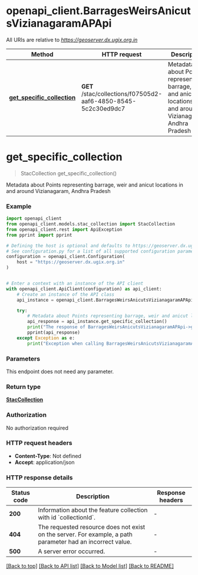 # openapi_client.BarragesWeirsAnicutsVizianagaramAPApi

All URIs are relative to *https://geoserver.dx.ugix.org.in*

Method | HTTP request | Description
------------- | ------------- | -------------
[**get_specific_collection**](BarragesWeirsAnicutsVizianagaramAPApi.md#get_specific_collection) | **GET** /stac/collections/f07505d2-aaf6-4850-8545-5c2c30ed9dc7 | Metadata about Points representing barrage, weir and anicut locations in and around Vizianagaram, Andhra Pradesh


# **get_specific_collection**
> StacCollection get_specific_collection()

Metadata about Points representing barrage, weir and anicut locations in and around Vizianagaram, Andhra Pradesh

### Example


```python
import openapi_client
from openapi_client.models.stac_collection import StacCollection
from openapi_client.rest import ApiException
from pprint import pprint

# Defining the host is optional and defaults to https://geoserver.dx.ugix.org.in
# See configuration.py for a list of all supported configuration parameters.
configuration = openapi_client.Configuration(
    host = "https://geoserver.dx.ugix.org.in"
)


# Enter a context with an instance of the API client
with openapi_client.ApiClient(configuration) as api_client:
    # Create an instance of the API class
    api_instance = openapi_client.BarragesWeirsAnicutsVizianagaramAPApi(api_client)

    try:
        # Metadata about Points representing barrage, weir and anicut locations in and around Vizianagaram, Andhra Pradesh
        api_response = api_instance.get_specific_collection()
        print("The response of BarragesWeirsAnicutsVizianagaramAPApi->get_specific_collection:\n")
        pprint(api_response)
    except Exception as e:
        print("Exception when calling BarragesWeirsAnicutsVizianagaramAPApi->get_specific_collection: %s\n" % e)
```



### Parameters

This endpoint does not need any parameter.

### Return type

[**StacCollection**](StacCollection.md)

### Authorization

No authorization required

### HTTP request headers

 - **Content-Type**: Not defined
 - **Accept**: application/json

### HTTP response details

| Status code | Description | Response headers |
|-------------|-------------|------------------|
**200** | Information about the feature collection with id &#x60;collectionId&#x60;. |  -  |
**404** | The requested resource does not exist on the server. For example, a path parameter had an incorrect value. |  -  |
**500** | A server error occurred. |  -  |

[[Back to top]](#) [[Back to API list]](../README.md#documentation-for-api-endpoints) [[Back to Model list]](../README.md#documentation-for-models) [[Back to README]](../README.md)

